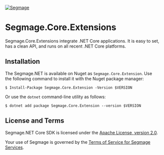 [![Segmage](https://avatars.githubusercontent.com/u/153565656?v=4)](https://www.segmage.com)

# Segmage.Core.Extensions

Segmage.Core.Extensions integrate .NET Core applications. It is easy to set, has a clean API, and runs on all recent .NET  Core platforms.
## Installation
The Segmage.NET is available on Nuget as `Segmage.Core.Extension`. Use the
following command to install it with the Nuget package manager:
```
$ Install-Package Segmage.Core.Extension -Version $VERSION
```

Or use the `dotnet` command-line utility as follows:

```
$ dotnet add package Segmage.Core.Extension --version $VERSION
```

## License and Terms

Segmage.NET Core SDK is licensed under the
[Apache License, version 2.0](http://www.apache.org/licenses/LICENSE-2.0).

Your use of Segmage is governed by the
[Terms of Service for Segmage Services](https://www.segmage.com/terms/).

